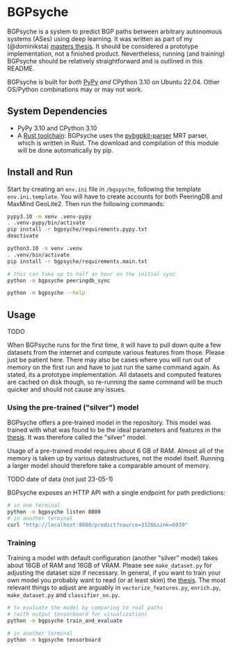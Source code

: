 BGPsyche
================================================================================

BGPsyche is a system to predict BGP paths between arbitrary autonomous systems
(ASes) using deep learning. It was written as part of my (@dominiksta) [masters
thesis](2024_Stahmer_BGPSyche.pdf). It should be considered a prototype
implementation, not a finished product. Nevertheless, running (and training)
BGPsyche should be relatively straightforward and is outlined in this README.

BGPsyche is built for *both* [PyPy](https://www.pypy.org/download.html) *and*
CPython 3.10 on Ubuntu 22.04. Other OS/Python combinations may or may not work.

System Dependencies
--------------------------------------------------------------------------------

- PyPy 3.10 and CPython 3.10
- A [Rust toolchain](https://www.rust-lang.org/tools/install): BGPsyche uses the
  [pybgpkit-parser](https://github.com/bgpkit) MRT parser, which is written in
  Rust. The download and compilation of this module will be done automatically
  by pip.
  
Install and Run
--------------------------------------------------------------------------------
  
Start by creating an `env.ini` file in `/bgspyche`, following the template
`env.ini.template`. You will have to create accounts for both PeeringDB and
MaxMind GeoLite2. Then run the following commands:

```bash
pypy3.10 -m venv .venv-pypy
. .venv-pypy/bin/activate
pip install -r bgpsyche/requirements.pypy.txt
deactivate

python3.10 -m venv .venv
. .venv/bin/activate
pip install -r bgpsyche/requirements.main.txt

# this can take up to half an hour on the initial sync
python -m bgpsyche peeringdb_sync

python -m bgpsyche --help
```

Usage
--------------------------------------------------------------------------------

TODO

When BGPsyche runs for the first time, it will have to pull down quite a few
datasets from the internet and compute various features from those. Please just
be patient here. There may also be cases where you will run out of memory on the
first run and have to just run the same command again. As stated, its a prototype
implementation. All datasets and computed features are cached on disk though, so
re-running the same command will be much quicker and should not cause any issues.

### Using the pre-trained ("silver") model

BGPsyche offers a pre-trained model in the repository. This model was trained
with what was found to be the ideal parameters and features in the
[thesis](2024_Stahmer_BGPSyche.pdf). It was therefore called the "silver" model.

Usage of a pre-trained model requires about 6 GB of RAM. Almost all of the
memory is taken up by various datastructures, not the model itself. Running a
larger model should therefore take a comparable amount of memory.

TODO date of data (not just 23-05-1)

BGPsyche exposes an HTTP API with a single endpoint for path predictions:

```bash
# in one terminal
python -m bgpsyche listen 8080
# in another terminal
curl "http://localhost:8080/predict?source=3320&sink=6939"
```

### Training

Training a model with default configuration (another "silver" model) takes about
16GB of RAM and 16GB of VRAM. Please see `make_dataset.py` for adjusting the
dataset size if necessary. In general, if you want to train your own model you
probably want to read (or at least skim) the
[thesis](2024_Stahmer_BGPSyche.pdf). The most relevant things to adjust are
arguably in `vectorize_features.py`, `enrich.py`, `make_dataset.py` and
`classifier_nn.py`.

```bash
# to evaluate the model by comparing to real paths 
# (with output tensorboard for visualization)
python -m bgpsyche train_and_evaluate

# in another terminal
python -m bgpsyche tensorboard
```
